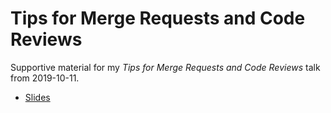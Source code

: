 Tips for Merge Requests and Code Reviews
========================================

Supportive material for my *Tips for Merge Requests and Code Reviews* talk from 2019-10-11.

* [Slides](https://github.com/s3rvac/talks/raw/master/2019-10-11-Tips-for-Merge-Requests-and-Code-Reviews/slides.pdf)
